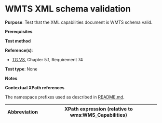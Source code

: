 # WMTS XML schema validation

**Purpose**: Test that the XML capabilities document is WMTS schema valid.

**Prerequisites**

**Test method**

**Reference(s)**:
* [TG VS](./README.md#ref_TG_VS), Chapter 5.1, Requirement 74

**Test type**: None

**Notes**

**Contextual XPath references**

The namespace prefixes used as described in [README.md](./README.md#namespaces).

Abbreviation                                               |  XPath expression (relative to wms:WMS_Capabilities)
---------------------------------------------------------- | -------------------------------------------------------------------------
